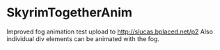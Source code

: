 # SkyrimTogetherAnim

Improved fog animation
test upload to http://slucas.bplaced.net/p2
Also individual div elements can be animated with the fog.
